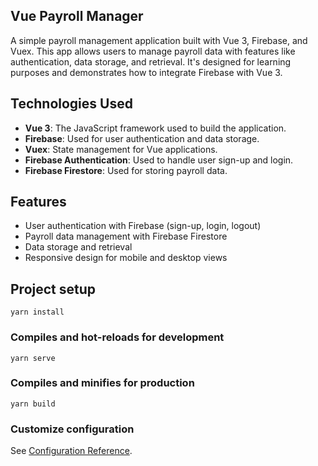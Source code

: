 ## Vue Payroll Manager

A simple payroll management application built with Vue 3, Firebase, and Vuex. This app allows users to manage payroll data with features like authentication, data storage, and retrieval. It's designed for learning purposes and demonstrates how to integrate Firebase with Vue 3.

## Technologies Used

- **Vue 3**: The JavaScript framework used to build the application.
- **Firebase**: Used for user authentication and data storage.
- **Vuex**: State management for Vue applications.
- **Firebase Authentication**: Used to handle user sign-up and login.
- **Firebase Firestore**: Used for storing payroll data.

## Features

- User authentication with Firebase (sign-up, login, logout)
- Payroll data management with Firebase Firestore
- Data storage and retrieval
- Responsive design for mobile and desktop views

## Project setup

```
yarn install
```

### Compiles and hot-reloads for development

```
yarn serve
```

### Compiles and minifies for production

```
yarn build
```

### Customize configuration

See [Configuration Reference](https://cli.vuejs.org/config/).
